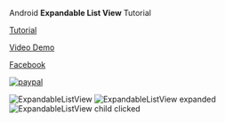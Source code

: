 Android **Expandable List View** Tutorial

[Tutorial](http://www.androidtutorialshub.com/android-expandable-list-view-tutorial/)

[Video Demo](https://www.youtube.com/watch?v=iUb0GLy8Ysk)

[Facebook](https://www.facebook.com/androidtutorialshub)

[![paypal](https://www.paypalobjects.com/en_US/i/btn/btn_donateCC_LG.gif)](https://www.paypal.me/AndroidTutorialsHub)

![ExpandableListView](http://www.androidtutorialshub.com/wp-content/uploads/2018/06/0de9c837-bac0-4c60-8754-4b6095c35d74.png)
![ExpandableListView expanded](http://www.androidtutorialshub.com/wp-content/uploads/2018/06/c37b38f7-1bfd-47d3-b344-4589ce4ab7bf.png)
![ExpandableListView child clicked](http://www.androidtutorialshub.com/wp-content/uploads/2018/06/7ebbd9d9-b561-4bb6-b0dc-a834c52e6520.png)
